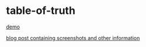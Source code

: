 # table-of-truth
[demo](https://lemondevxyz.github.io/table-of-truth)


[blog post containing screenshots and other information](https://lemondev.xyz/posts/project-table-of-truth/)

